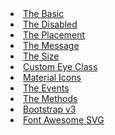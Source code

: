 <li><a href="../examples#basic.html">The Basic</a></li>
<li><a href="../examples#disabled.html">The Disabled</a></li>
<li><a href="../examples#placement.html">The Placement</a></li>
<li><a href="../examples#message.html">The Message</a></li>
<li><a href="../examples#size.html">The Size</a></li>
<li><a href="../examples#eye-class.html">Custom Eye Class</a></li>
<li><a href="../examples#material-icons.html">Material Icons</a></li>
<li><a href="../examples#events.html">The Events</a></li>
<li><a href="../examples#methods.html">The Methods</a></li>
<li><a href="../examples?v3#basic.html">Bootstrap v3</a></li>
<li><a href="../examples?svg#basic.html">Font Awesome SVG</a></li>
